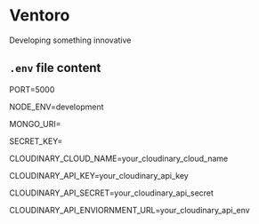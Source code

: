 # Ventoro

Developing something innovative

## `.env` file content

PORT=5000

NODE_ENV=development

MONGO_URI=<your mongodb connection string>

SECRET_KEY=<enter any text>

CLOUDINARY_CLOUD_NAME=your_cloudinary_cloud_name

CLOUDINARY_API_KEY=your_cloudinary_api_key

CLOUDINARY_API_SECRET=your_cloudinary_api_secret

CLOUDINARY_API_ENVIORNMENT_URL=your_cloudinary_api_env
